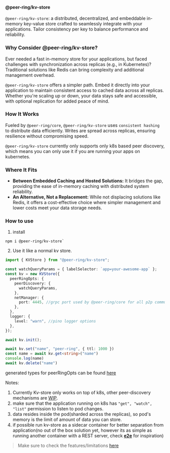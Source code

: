 #### @peer-ring/kv-store

`@peer-ring/kv-store`: a distributed, decentralized, and embeddable in-memory key-value store crafted to seamlessly integrate with your applications. Tailor consistency per key to balance performance and reliability.

### Why Consider @peer-ring/kv-store?

Ever needed a fast in-memory store for your applications, but faced challenges with synchronization across replicas (e.g., in Kubernetes)? Traditional solutions like Redis can bring complexity and additional management overhead.

`@peer-ring/kv-store` offers a simpler path. Embed it directly into your application to maintain consistent access to cached data across all replicas. Whether you're scaling up or down, your data stays safe and accessible, with optional replication for added peace of mind.

### How It Works

Fueled by `@peer-ring/core`, `@peer-ring/kv-store` uses `consistent hashing` to distribute data efficiently. Writes are spread across replicas, ensuring resilience without compromising speed.

`@peer-ring/kv-store` currently only supports only k8s based peer discovery, which means you can only use it if you are running your apps on kubernetes.

### Where It Fits

- **Between Embedded Caching and Hosted Solutions:** It bridges the gap, providing the ease of in-memory caching with distributed system reliability.
- **An Alternative, Not a Replacement:** While not displacing solutions like Redis, it offers a cost-effective choice where simpler management and lower costs meet your data storage needs.

### How to use

1. install

```
npm i @peer-ring/kv-store`
```

2. Use it like a normal kv store.

```typescript
import { KVStore } from "@peer-ring/kv-store";

const watchQueryParams = { labelSelector: `app=your-awesome-app` };
const kv = new KVStore({
  peerRingOpts: {
    peerDiscovery: {
      watchQueryParams,
    },
    netManager: {
      port: 4445, //grpc port used by @peer-ring/core for all p2p communication
    },
  },
  logger: {
    level: "warn", //pino logger options
  },
});

await kv.init();

await kv.set("name", "peer-ring", { ttl: 1000 })
const name = await kv.get<string>("name")
console.log(name)
await kv.delete("name")

```

generated types for peerRingOpts can be found [here](https://github.com/mahendraHegde/peer-ring/packages/core/docs/interfaces/PeerRingOpts.md)

Notes:

1. Currently Kv-store only works on top of k8s, other peer-discovery mechanisms are [WIP](https://github.com/mahendraHegde/peer-ring).
2. make sure that the application running on k8s has `"get", "watch", "list"` permission to listen to pod changes.
3. data resides inside the pod(sharded across the replicas), so pod's memory is the limit of amount of data you can store.
4. if possible run kv-store as a sidecar container for better separation from application(no out of the box solution yet, however its as simple as running another container with a REST server, check [**e2e**](https://github.com/mahendraHegde/peer-ring/packages/__e2e__/src/index.ts]) for inspiration)

> Make sure to check the features/limitations [here](https://github.com/mahendraHegde/peer-ring)